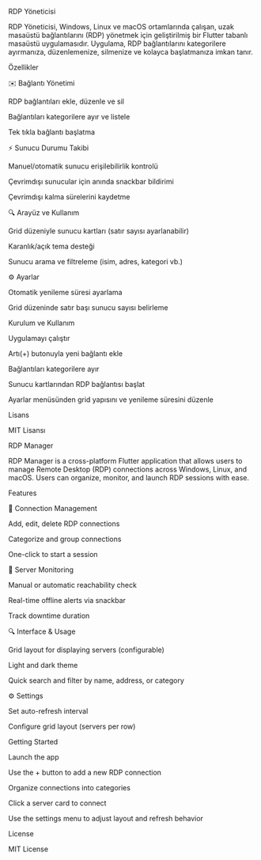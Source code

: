 RDP Yöneticisi

RDP Yöneticisi, Windows, Linux ve macOS ortamlarında çalışan, uzak masaüstü bağlantılarını (RDP) yönetmek için geliştirilmiş bir Flutter tabanlı masaüstü uygulamasıdır. Uygulama, RDP bağlantılarını kategorilere ayırmanıza, düzenlemenize, silmenize ve kolayca başlatmanıza imkan tanır.

Özellikler

✉️ Bağlantı Yönetimi

RDP bağlantıları ekle, düzenle ve sil

Bağlantıları kategorilere ayır ve listele

Tek tıkla bağlantı başlatma

⚡ Sunucu Durumu Takibi

Manuel/otomatik sunucu erişilebilirlik kontrolü

Çevrimdışı sunucular için anında snackbar bildirimi

Çevrimdışı kalma sürelerini kaydetme

🔍 Arayüz ve Kullanım

Grid düzeniyle sunucu kartları (satır sayısı ayarlanabilir)

Karanlık/açık tema desteği

Sunucu arama ve filtreleme (isim, adres, kategori vb.)

⚙ Ayarlar

Otomatik yenileme süresi ayarlama

Grid düzeninde satır başı sunucu sayısı belirleme

Kurulum ve Kullanım

Uygulamayı çalıştır

Artı(+) butonuyla yeni bağlantı ekle

Bağlantıları kategorilere ayır

Sunucu kartlarından RDP bağlantısı başlat

Ayarlar menüsünden grid yapısını ve yenileme süresini düzenle

Lisans

MIT Lisansı

RDP Manager

RDP Manager is a cross-platform Flutter application that allows users to manage Remote Desktop (RDP) connections across Windows, Linux, and macOS. Users can organize, monitor, and launch RDP sessions with ease.

Features

🚀 Connection Management

Add, edit, delete RDP connections

Categorize and group connections

One-click to start a session

🔧 Server Monitoring

Manual or automatic reachability check

Real-time offline alerts via snackbar

Track downtime duration

🔍 Interface & Usage

Grid layout for displaying servers (configurable)

Light and dark theme

Quick search and filter by name, address, or category

⚙ Settings

Set auto-refresh interval

Configure grid layout (servers per row)

Getting Started

Launch the app

Use the + button to add a new RDP connection

Organize connections into categories

Click a server card to connect

Use the settings menu to adjust layout and refresh behavior

License

MIT License

